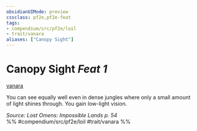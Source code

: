 ```yaml
---
obsidianUIMode: preview
cssclass: pf2e,pf2e-feat
tags:
- compendium/src/pf2e/loil
- trait/vanara
aliases: ["Canopy Sight"]
---
```

# Canopy Sight  *Feat 1*  
[vanara](/rules/traits/vanara-loil.md)  


You can see equally well even in dense jungles where only a small amount of light shines through. You gain low-light vision.

*Source: Lost Omens: Impossible Lands p. 54*  
%% #compendium/src/pf2e/loil #trait/vanara %%